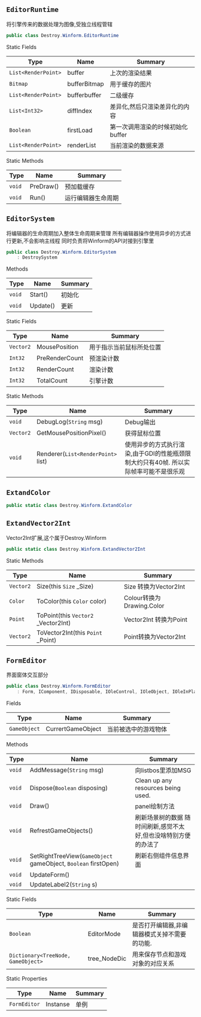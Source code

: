 ## `EditorRuntime`

将引擎传来的数据处理为图像,受独立线程管辖
```csharp
public class Destroy.Winform.EditorRuntime

```

Static Fields

| Type | Name | Summary | 
| --- | --- | --- | 
| `List<RenderPoint>` | buffer | 上次的渲染结果 | 
| `Bitmap` | bufferBitmap | 用于缓存的图片 | 
| `List<RenderPoint>` | bufferbuffer | 二级缓存 | 
| `List<Int32>` | diffIndex | 差异化,然后只渲染差异化的内容 | 
| `Boolean` | firstLoad | 第一次调用渲染的时候初始化buffer | 
| `List<RenderPoint>` | renderList | 当前渲染的数据来源 | 


Static Methods

| Type | Name | Summary | 
| --- | --- | --- | 
| `void` | PreDraw() | 预加载缓存 | 
| `void` | Run() | 运行编辑器生命周期 | 


## `EditorSystem`

将编辑器的生命周期加入整体生命周期来管理  所有编辑器操作使用异步的方式进行更新,不会影响主线程  同时负责将Winform的API对接到引擎里
```csharp
public class Destroy.Winform.EditorSystem
    : DestroySystem

```

Methods

| Type | Name | Summary | 
| --- | --- | --- | 
| `void` | Start() | 初始化 | 
| `void` | Update() | 更新 | 


Static Fields

| Type | Name | Summary | 
| --- | --- | --- | 
| `Vector2` | MousePosition | 用于指示当前鼠标所处位置 | 
| `Int32` | PreRenderCount | 预渲染计数 | 
| `Int32` | RenderCount | 渲染计数 | 
| `Int32` | TotalCount | 引擎计数 | 


Static Methods

| Type | Name | Summary | 
| --- | --- | --- | 
| `void` | DebugLog(`String` msg) | Debug输出 | 
| `Vector2` | GetMousePositionPixel() | 获得鼠标位置 | 
| `void` | Renderer(`List<RenderPoint>` list) | 使用异步的方式执行渲染,由于GDI的性能瓶颈限制大约只有40帧.  所以实际帧率可能不是很乐观 | 


## `ExtandColor`

```csharp
public static class Destroy.Winform.ExtandColor

```

## `ExtandVector2Int`

Vector2Int扩展,这个属于Destroy.Winform
```csharp
public static class Destroy.Winform.ExtandVector2Int

```

Static Methods

| Type | Name | Summary | 
| --- | --- | --- | 
| `Vector2` | Size(this `Size` _Size) | Size 转换为Vector2Int | 
| `Color` | ToColor(this `Color` color) | Colour转换为Drawing.Color | 
| `Point` | ToPoint(this `Vector2` _Vector2Int) | Vector2Int 转换为Point | 
| `Vector2` | ToVector2Int(this `Point` _Point) | Point转换为Vector2Int | 


## `FormEditor`

界面窗体交互部分
```csharp
public class Destroy.Winform.FormEditor
    : Form, IComponent, IDisposable, IOleControl, IOleObject, IOleInPlaceObject, IOleInPlaceActiveObject, IOleWindow, IViewObject, IViewObject2, IPersist, IPersistStreamInit, IPersistPropertyBag, IPersistStorage, IQuickActivate, ISupportOleDropSource, IDropTarget, ISynchronizeInvoke, IWin32Window, IArrangedElement, IBindableComponent, IContainerControl

```

Fields

| Type | Name | Summary | 
| --- | --- | --- | 
| `GameObject` | CurrertGameObject | 当前被选中的游戏物体 | 


Methods

| Type | Name | Summary | 
| --- | --- | --- | 
| `void` | AddMessage(`String` msg) | 向listbos里添加MSG | 
| `void` | Dispose(`Boolean` disposing) | Clean up any resources being used. | 
| `void` | Draw() | panel绘制方法 | 
| `void` | RefrestGameObjects() | 刷新场景树的数据  随时间刷新,感觉不太好,但也没啥特别方便的办法了 | 
| `void` | SetRightTreeView(`GameObject` gameObject, `Boolean` firstOpen) | 刷新右侧组件信息界面 | 
| `void` | UpdateForm() |  | 
| `void` | UpdateLabel2(`String` s) |  | 


Static Fields

| Type | Name | Summary | 
| --- | --- | --- | 
| `Boolean` | EditorMode | 是否打开编辑器,非编辑器模式关掉不需要的功能. | 
| `Dictionary<TreeNode, GameObject>` | tree_NodeDic | 用来保存节点和游戏对象的对应关系 | 


Static Properties

| Type | Name | Summary | 
| --- | --- | --- | 
| `FormEditor` | Instanse | 单例 | 


